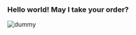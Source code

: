 ### Hello world! May I take your order?

<!--
# tp-charles
Turningpoint: A turn based RPG With DS art style

I am currently working on a game called Turningpoint. A story-based RPG in the style of a Nintendo DS game, utilizing two different screens.

I am currently learn more with Github and GameMaker Language, which incorporates Java and Python.

I'm looking for help with any sprite artists or music creators. I only work on this project during my free time.

My Pronouns: He & Him

Fun Fact: No matter what you do or how hard you try, you'll never be as famous as cheese.
-->
![dummy](https://github.com/UnaFordable/tp-charles/assets/173727849/1202b8b2-8a6f-4b8a-899e-19897de83520)
